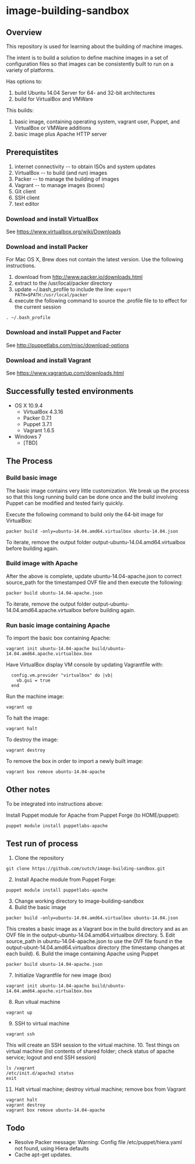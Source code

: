 image-building-sandbox
======================

Overview
--------

This repository is used for learning about the building of machine images.

The intent is to build a solution to define machine images in a set of configuration files so that images can be consistently built to run on a variety of platforms.

Has options to:
  1. build Ubuntu 14.04 Server for 64- and 32-bit architectures
  2. build for VirtualBox and VMWare

This builds:
  1. basic image, containing operating system, vagrant user, Puppet, and VirtualBox or VMWare additions
  2. basic image plus Apache HTTP server


Prerequistites
--------------

  1. internet connectivity -- to obtain ISOs and system updates
  2. VirtualBox -- to build (and run) images
  3. Packer -- to manage the building of images
  4. Vagrant -- to manage images (boxes)
  5. Git client
  6. SSH client
  7. text editor

### Download and install VirtualBox

See https://www.virtualbox.org/wiki/Downloads

### Download and install Packer

For Mac OS X, Brew does not contain the latest version. Use the following instructions.

  1. download from http://www.packer.io/downloads.html
  2. extract to the /usr/local/packer directory
  3. update ~/.bash_profile to include the line: `export PATH=$PATH:/usr/local/packer`
  4. execute the following command to source the .profile file to to effect for the current session
```
. ~/.bash_profile
```

### Download and install Puppet and Facter

See http://puppetlabs.com/misc/download-options

### Download and install Vagrant

See https://www.vagrantup.com/downloads.html

Successfully tested environments
--------------------------------

  * OS X 10.9.4
    * VirtualBox 4.3.16
    * Packer 0.7.1
    * Puppet 3.7.1
    * Vagrant 1.6.5
  * Windows 7
    * [TBD]

The Process
-----------

### Build basic image 

The basic image contains very little customization.  We break up the process so that this long running build can be done once and the build involving Puppet can be modified and tested fairly quickly.

Execute the following command to build only the 64-bit image for VirtualBox:
```
packer build -only=ubuntu-14.04.amd64.virtualbox ubuntu-14.04.json
```

To iterate, remove the output folder output-ubuntu-14.04.amd64.virtualbox before building again.

### Build image with Apache

After the above is complete, update ubuntu-14.04-apache.json to correct source_path for the timestamped OVF file and then execute the following: 

```
packer build ubuntu-14.04-apache.json
```

To iterate, remove the output folder output-ubuntu-14.04.amd64.apache.virtualbox before building again.

### Run basic image containing Apache

To import the basic box containing Apache:
```
vagrant init ubuntu-14.04-apache build/ubuntu-14.04.amd64.apache.virtualbox.box
```

Have VirtualBox display VM console by updating Vagrantfile with:
```
  config.vm.provider "virtualbox" do |vb|
    vb.gui = true
  end
```

Run the machine image:
```
vagrant up
```

To halt the image:
```
vagrant halt
```

To destroy the image:
```
vagrant destroy
```

To remove the box in order to import a newly built image:
```
vagrant box remove ubuntu-14.04-apache
```

Other notes
-----------

To be integrated into instructions above:

Install Puppet module for Apache from Puppet Forge (to HOME/puppet):
```
puppet module install puppetlabs-apache
```


Test run of process
-------------------

  1. Clone the repository
```
git clone https://github.com/sutch/image-building-sandbox.git
```
  2. Install Apache module from Puppet Forge:
```
puppet module install puppetlabs-apache
```
  3. Change working directory to image-building-sandbox
  4. Build the basic image
```
packer build -only=ubuntu-14.04.amd64.virtualbox ubuntu-14.04.json
```
This creates a basic image as a Vagrant box in the build directory and as an OVF file in the output-ubuntu-14.04.amd64.virtualbox directory.
  5. Edit source_path in ubuntu-14.04-apache.json to use the OVF file found in the output-ubunt-14.04.amd64.virtualbox directory (the timestamp changes at each build).
  6. Build the image containing Apache using Puppet
```
packer build ubuntu-14.04-apache.json
```
  7. Initialize Vagrantfile for new image (box)
```
vagrant init ubuntu-14.04-apache build/ubuntu-14.04.amd64.apache.virtualbox.box  
```
  8. Run vitual machine
```
vagrant up
```
  9. SSH to virtual machine
```
vagrant ssh
```
This will create an SSH session to the virtual machine.
  10. Test things on virtual machine (list contents of shared folder; check status of apache service; logout and end SSH session)
```
ls /vagrant
/etc/init.d/apache2 status
exit
```
  11. Halt virtual machine; destroy virtual machine; remove box from Vagrant
```
vagrant halt
vagrant destroy
vagrant box remove ubuntu-14.04-apache
```

Todo
----

  * Resolve Packer message: Warning: Config file /etc/puppet/hiera.yaml not found, using Hiera defaults
  * Cache apt-get updates.
